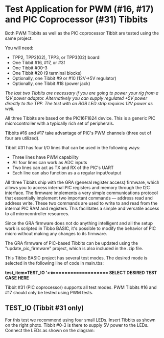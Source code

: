 # Test Application for PWM (#16, #17) and PIC Coprocessor (#31) Tibbits

Both PWM Tibbits as well as the PIC coprocessor Tibbit are tested using the same project.

You will need:

- TPP2, TPP2(G2), TPP3, or TPP3(G2) board
- One Tibbit #16, #17, or #31
- One Tibbit #00-3
- One Tibbit #20 (9 terminal blocks)
- Optionally, one Tibbit #9 or #10 (12V->5V regulator)
- Optionally, one Tibbit #18 (power jack)

*The last two Tibbits are necessary if you are going to power your rig from a 12V power adaptor. Alternatively you can supply regulated +5V power directly to the TPP. The test with an RGB LED strip requires 12V power as well.*

All three Tibbits are based on the PIC16F1824 device. This is a generic PIC microcontroller with a typically rich set of peripherals.

Tibbits #16 and #17 take advantage of PIC's PWM channels (three out of four are utilized).

Tibbit #31 has four I/O lines that can be used in the following ways:

- Three lines have PWM capability
- All four lines can work as ADC inputs
- Two lines can act as TX and RX of the PIC's UART
- Each line can also function as a a regular input/output

All three Tibbits ship with the GRA (general register access) firmware, which allows you to access internal PIC registers and memory through the I2C interface. The firmware implements a very simple communications protocol that essentially implement two important commands — address read and address write. These two commands are used to write to and read from the internal PIC RAM and registers. This facilitates a simple and versatile access to all microcontroller resources.

Since the GRA firmware does not do anything intelligent and all the setup work is scripted in Tibbo BASIC, it's possible to modify the behavior of PIC micro without making any changes to its firmware.

The GRA firmware of PIC-based Tibbits can be updated using the "update_pic_firmware" project, which is also included in the .zip file.

This Tibbo BASIC project has several test modes. The desired mode is selected in the following line of code in main.tbs:

**test_item=TEST_IO '<<==================== SELECT DESIRED TEST CASE HERE**

Tibbit #31 (PIC coprocessor) supports all test modes. PWM Tibbits #16 and #17 should only be tested using PWM tests.

## TEST_IO (Tibbit #31 only)

For this test we recommend using four small LEDs. Insert Tibbits as shown on the right photo. Tibbit #0-3 is there to supply 5V power to the LEDs. Connect the LEDs as shown on the diagram: